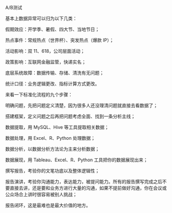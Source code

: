 
A/B测试

基本上数据异常可以归为以下几类：

假期效应：开学季、暑假、四大节、当地节日；

热点事件：常规热点（世界杯）、突发热点（爆款 IP）；

活动影响：双 11、618，公司层面活动；

政策影响：互联网金融监管，快递实名；

底层系统故障：数据传输、存储、清洗有无问题；

统计口径：业务逻辑更改、指标计算方式更改。


来看一下标准化流程的九个步骤：

明确问题，先把问题定义清楚，因为很多人还没理清问题就直接去看数据了；

搭建框架，定义问题之后再把问题考虑全面、找到一条分析主线；

数据提取，用 MySQL、Hive 等工具提取相关数据；

数据处理，用 Excel、R、Python 处理数据；

数据分析，以数据分析方法论为主来分析数据；

数据展现，用 Tableau、Excel、R、Python 工具把你的数据展现出来；

撰写报告，考验你的文笔功底以及整体逻辑性；

报告演讲，考验你沟通能力，表达能力，被提问能力。所有的报告撰写完成之后不要直接去讲，还是要和业务方进行大量的沟通，如果不提前做好沟通，你在会议或公众场合上讲时很容易被别人挑战；

报告闭环，这是最难也是最大价值的地方。